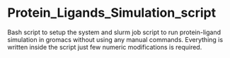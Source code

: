# Protein_Ligands_Simulation_script
Bash script to setup the system and slurm job script to run protein-ligand simulation in gromacs without using any manual commands. Everything is written inside the script just few numeric modifications is required. 

